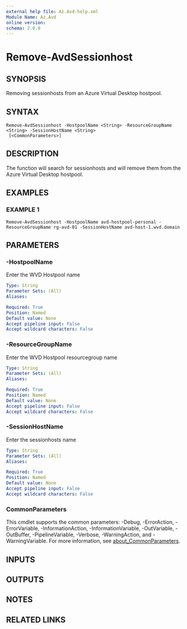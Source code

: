 ```yaml
---
external help file: Az.Avd-help.xml
Module Name: Az.Avd
online version:
schema: 2.0.0
---
```


# Remove-AvdSessionhost

## SYNOPSIS
Removing sessionhosts from an Azure Virtual Desktop hostpool.

## SYNTAX

```
Remove-AvdSessionhost -HostpoolName <String> -ResourceGroupName <String> -SessionHostName <String>
 [<CommonParameters>]
```

## DESCRIPTION
The function will search for sessionhosts and will remove them from the Azure Virtual Desktop hostpool.

## EXAMPLES

### EXAMPLE 1
```
Remove-AvdSessionhost -HostpoolName avd-hostpool-personal -ResourceGroupName rg-avd-01 -SessionHostName avd-host-1.wvd.domain
```

## PARAMETERS

### -HostpoolName
Enter the WVD Hostpool name

```yaml
Type: String
Parameter Sets: (All)
Aliases:

Required: True
Position: Named
Default value: None
Accept pipeline input: False
Accept wildcard characters: False
```

### -ResourceGroupName
Enter the WVD Hostpool resourcegroup name

```yaml
Type: String
Parameter Sets: (All)
Aliases:

Required: True
Position: Named
Default value: None
Accept pipeline input: False
Accept wildcard characters: False
```

### -SessionHostName
Enter the sessionhosts name

```yaml
Type: String
Parameter Sets: (All)
Aliases:

Required: True
Position: Named
Default value: None
Accept pipeline input: False
Accept wildcard characters: False
```

### CommonParameters
This cmdlet supports the common parameters: -Debug, -ErrorAction, -ErrorVariable, -InformationAction, -InformationVariable, -OutVariable, -OutBuffer, -PipelineVariable, -Verbose, -WarningAction, and -WarningVariable. For more information, see [about_CommonParameters](http://go.microsoft.com/fwlink/?LinkID=113216).

## INPUTS

## OUTPUTS

## NOTES

## RELATED LINKS
